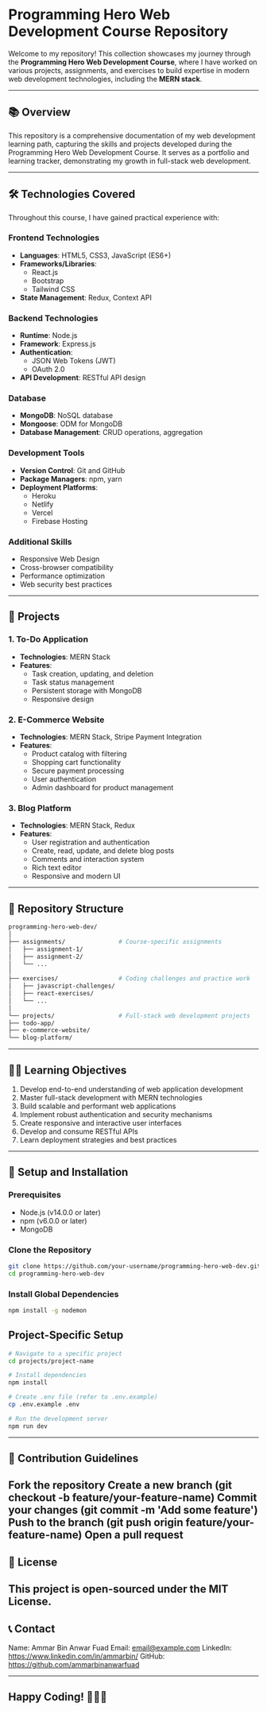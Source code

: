 # Programming Hero Web Development Course Repository

Welcome to my repository! This collection showcases my journey through the **Programming Hero Web Development Course**, where I have worked on various projects, assignments, and exercises to build expertise in modern web development technologies, including the **MERN stack**.

---

## 📚 **Overview**

This repository is a comprehensive documentation of my web development learning path, capturing the skills and projects developed during the Programming Hero Web Development Course. It serves as a portfolio and learning tracker, demonstrating my growth in full-stack web development.

---

## 🛠️ **Technologies Covered**

Throughout this course, I have gained practical experience with:

### Frontend Technologies
- **Languages**: HTML5, CSS3, JavaScript (ES6+)
- **Frameworks/Libraries**: 
  - React.js
  - Bootstrap
  - Tailwind CSS
- **State Management**: Redux, Context API

### Backend Technologies
- **Runtime**: Node.js
- **Framework**: Express.js
- **Authentication**: 
  - JSON Web Tokens (JWT)
  - OAuth 2.0
- **API Development**: RESTful API design

### Database
- **MongoDB**: NoSQL database
- **Mongoose**: ODM for MongoDB
- **Database Management**: CRUD operations, aggregation

### Development Tools
- **Version Control**: Git and GitHub
- **Package Managers**: npm, yarn
- **Deployment Platforms**: 
  - Heroku
  - Netlify
  - Vercel
  - Firebase Hosting

### Additional Skills
- Responsive Web Design
- Cross-browser compatibility
- Performance optimization
- Web security best practices

---

## 🚀 **Projects**

### 1. To-Do Application
- **Technologies**: MERN Stack
- **Features**:
  - Task creation, updating, and deletion
  - Task status management
  - Persistent storage with MongoDB
  - Responsive design

### 2. E-Commerce Website
- **Technologies**: MERN Stack, Stripe Payment Integration
- **Features**:
  - Product catalog with filtering
  - Shopping cart functionality
  - Secure payment processing
  - User authentication
  - Admin dashboard for product management

### 3. Blog Platform
- **Technologies**: MERN Stack, Redux
- **Features**:
  - User registration and authentication
  - Create, read, update, and delete blog posts
  - Comments and interaction system
  - Rich text editor
  - Responsive and modern UI

---

## 📁 **Repository Structure**
```bash
programming-hero-web-dev/
│
├── assignments/               # Course-specific assignments
│   ├── assignment-1/
│   ├── assignment-2/
│   └── ...
│
├── exercises/                 # Coding challenges and practice work
│   ├── javascript-challenges/
│   ├── react-exercises/
│   └── ...
│
└── projects/                  # Full-stack web development projects
├── todo-app/
├── e-commerce-website/
└── blog-platform/
```
---

## 🧑‍💻 **Learning Objectives**

1. Develop end-to-end understanding of web application development
2. Master full-stack development with MERN technologies
3. Build scalable and performant web applications
4. Implement robust authentication and security mechanisms
5. Create responsive and interactive user interfaces
6. Develop and consume RESTful APIs
7. Learn deployment strategies and best practices

---

## 🔧 **Setup and Installation**

### Prerequisites
- Node.js (v14.0.0 or later)
- npm (v6.0.0 or later)
- MongoDB

### Clone the Repository
```bash
git clone https://github.com/your-username/programming-hero-web-dev.git
cd programming-hero-web-dev
```

### Install Global Dependencies
```bash
npm install -g nodemon
```
## Project-Specific Setup
```bash
# Navigate to a specific project
cd projects/project-name

# Install dependencies
npm install

# Create .env file (refer to .env.example)
cp .env.example .env

# Run the development server
npm run dev
```

---
## 🤝 Contribution Guidelines

Fork the repository
Create a new branch (git checkout -b feature/your-feature-name)
Commit your changes (git commit -m 'Add some feature')
Push to the branch (git push origin feature/your-feature-name)
Open a pull request
---

## 📜 License
This project is open-sourced under the MIT License.
---
## 📞 Contact

Name: Ammar Bin Anwar Fuad
Email: email@example.com
LinkedIn: https://www.linkedin.com/in/ammarbin/
GitHub: https://github.com/ammarbinanwarfuad

---
Happy Coding! 🚀👨‍💻
---